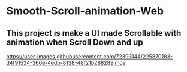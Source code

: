 # Smooth-Scroll-animation-Web

## This project is make a UI made Scrollable with animation when Scroll Down and up





https://user-images.githubusercontent.com/72393144/225870183-d4f91534-366e-4edb-8138-48f21b288289.mov


